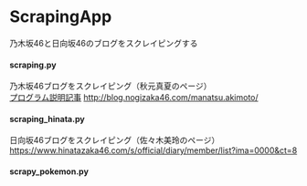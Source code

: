 # ScrapingApp
乃木坂46と日向坂46のブログをスクレイピングする
#### scraping.py
乃木坂46ブログをスクレイピング（秋元真夏のページ）  
[プログラム説明記事](https://qiita.com/xxPowderxx/items/e9726b8b8a114655d796)
http://blog.nogizaka46.com/manatsu.akimoto/
#### scraping_hinata.py
日向坂46ブログをスクレイピング（佐々木美玲のページ）  
https://www.hinatazaka46.com/s/official/diary/member/list?ima=0000&ct=8
#### scrapy_pokemon.py


